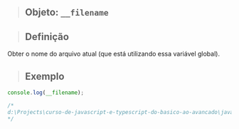 > ## Objeto: `__filename`

> ## **Definição**

Obter o nome do arquivo atual (que está utilizando essa variável global).

> ## **Exemplo**

```js
console.log(__filename);

/*
d:\Projects\curso-de-javascript-e-typescript-do-basico-ao-avancado\javascript-node-npm-express-mongodb-nodejs\modulo-2\projects\exemplo-2.js
*/
```
